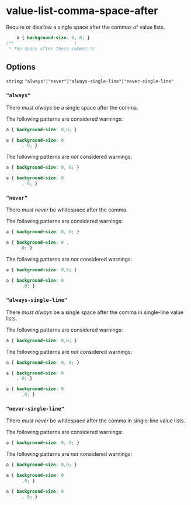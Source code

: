 # value-list-comma-space-after

Require or disallow a single space after the commas of value lists.

```css
    a { background-size: 0, 0; }
/**                       ↑  
 * The space after these commas */
```

## Options

`string`: `"always"|"never"|"always-single-line"|"never-single-line"`

### `"always"`

There *must always* be a single space after the comma.

The following patterns are considered warnings:

```css
a { background-size: 0,0; }
```

```css
a { background-size: 0
      , 0; }
```

The following patterns are *not* considered warnings:

```css
a { background-size: 0, 0; }
```

```css
a { background-size: 0 
      , 0; }
```

### `"never"`

There *must never* be whitespace after the comma.

The following patterns are considered warnings:

```css
a { background-size: 0, 0; }
```

```css
a { background-size: 0 ,
      0; }
```

The following patterns are *not* considered warnings:

```css
a { background-size: 0,0; }
```

```css
a { background-size: 0
      ,0; }
```

### `"always-single-line"`

There *must always* be a single space after the comma in single-line value lists.

The following patterns are considered warnings:

```css
a { background-size: 0,0; }
```

The following patterns are *not* considered warnings:

```css
a { background-size: 0, 0; }
```

```css
a { background-size: 0
    , 0; }
```

```css
a { background-size: 0
      ,0; }
```

### `"never-single-line"`

There *must never* be whitespace after the comma in single-line value lists.

The following patterns are considered warnings:

```css
a { background-size: 0, 0; }
```

The following patterns are *not* considered warnings:

```css
a { background-size: 0,0; }
```

```css
a { background-size: 0
      ,0; }
```

```css
a { background-size: 0 
      , 0; }
```
